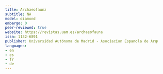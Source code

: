 ```yaml
---
title: Archaeofauna
subtitle: NA
model: diamond
embargo: 0
peer-reviewed: true
website: https://revistas.uam.es/archaeofauna
issn: 1132-6891
publisher: Universidad Autónoma de Madrid - Asociacion Espanola de Arqueozoologia
languages:
- en
- es
- fr
- de
---
```

